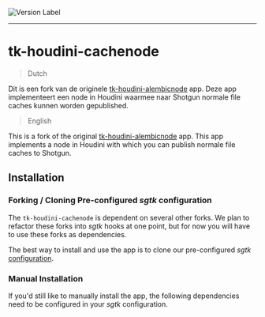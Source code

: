 ![Version Label](https://img.shields.io/badge/version-0.3.2-blue)
***

# tk-houdini-cachenode

>Dutch

Dit is een fork van de originele [tk-houdini-alembicnode](https://github.com/shotgunsoftware/tk-houdini-alembicnode) app. Deze app implementeert een node in Houdini waarmee naar Shotgun normale file caches kunnen worden gepublished.

>English

This is a fork of the original [tk-houdini-alembicnode](https://github.com/shotgunsoftware/tk-houdini-alembicnode) app. This app implements a node in Houdini with which you can publish normale file caches to Shotgun.

## Installation

### Forking / Cloning Pre-configured _sgtk_ configuration

The `tk-houdini-cachenode` is dependent on several other forks. We plan to refactor these forks into _sgtk_ hooks at one point, but for now you will have to use these forks as dependencies. 

The best way to install and use the app is to clone our pre-configured _sgtk_ [configuration](https://github.com/nfa-vfxim/nfa-shotgun-configuration).

### Manual Installation

If you'd still like to manually install the app, the following dependencies need to be configured in your _sgtk_ configuration.

